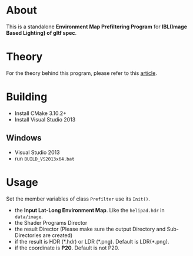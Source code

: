 # About
This is a standalone **Environment Map Prefiltering Program** for **IBL(Image Based Lighting) of gltf spec**. 

# Theory
For the theory behind this program, please refer to this [article](doc/PBR_material.html).

# Building
* Install CMake 3.10.2+
* Install Visual Studio 2013
## Windows
* Visual Studio 2013
* run `BUILD_VS2013x64.bat`

# Usage
Set the member variables of class `Prefilter` use its `Init()`. 
- the **Input Lat-Long Environment Map**. Like the `helipad.hdr` in `data/image`.
- the Shader Programs Director
- the result Director (Please make sure the output Directory and Sub-Directories are created)
- if the result is HDR (\*.hdr) or LDR (\*.png). Default is LDR(\*.png).
- if the coordinate is **P20**. Default is not P20.